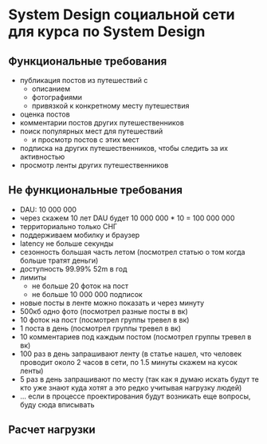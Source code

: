 # System Design социальной сети для курса по System Design

## Функциональные требования
- публикация постов из путешествий с 
  - описанием 
  - фотографиями
  - привязкой к конкретному месту путешествия
- оценка постов 
- комментарии постов других путешественников
- поиск популярных мест для путешествий
  - и просмотр постов с этих мест
- подписка на других путешественников, чтобы следить за их активностью
- просмотр ленты других путешественников

## Не функциональные требования
  - DAU: 10 000 000
  - через скажем 10 лет DAU будет 10 000 000 * 10 = 100 000 000
  - территориально только СНГ
  - поддерживаем мобилку и браузер
  - latency не больше секунды 
  - сезонность большая часть летом (посмотрел статью о том когда больше тратят деньги)
  - доступность 99.99% 52m в год
  - лимиты
    - не больше 20 фоток на пост
    - не больше 10 000 000 подписок
  - новые посты в ленте можно показать и через минуту
  - 500кб одно фото (посмотрел разные посты в вк)
  - 10 фоток на пост (посмотрел группы тревел в вк)
  - 1 поста в день (посмотрел группы тревел в вк)
  - 10 комментариев под каждым постом (посмотрел группы тревел в вк)
  - 100 раз в день запрашивают ленту (в статье нашел, что человек проводит около 2 часов в сети, по 1.5 минуты скажем на кусок ленты)
  - 5 раз в день запрашивают по месту (так как я думаю искать будут те кто уже знают куда хотят а это редко учитывая нагрузку людей)
  - ... если в процессе проектирования будут возникать еще вопросы, буду сюда вписывать
## Расчет нагрузки
